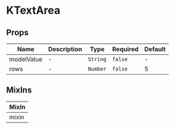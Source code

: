 # KTextArea

## Props

<!-- @vuese:KTextArea:props:start -->
|Name|Description|Type|Required|Default|
|---|---|---|---|---|
|modelValue|-|`String`|`false`|-|
|rows|-|`Number`|`false`|5|

<!-- @vuese:KTextArea:props:end -->


## MixIns

<!-- @vuese:KTextArea:mixIns:start -->
|MixIn|
|---|
|mixin|

<!-- @vuese:KTextArea:mixIns:end -->


